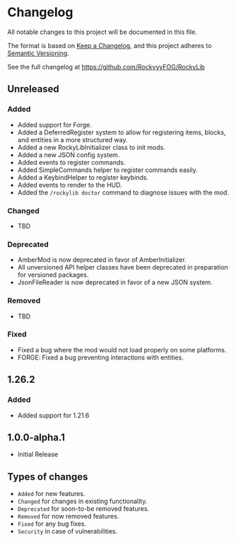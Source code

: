 # Changelog

All notable changes to this project will be documented in this file.

The format is based on [Keep a Changelog](https://keepachangelog.com/en/1.1.0/),
and this project adheres to [Semantic Versioning](https://semver.org/spec/v2.0.0.html).

See the full changelog at https://github.com/RockyyyFOG/RockyLib

## Unreleased

### Added

- Added support for Forge.
- Added a DeferredRegister system to allow for registering items, blocks, and entities in a more structured way.
- Added a new RockyLibInitializer class to init mods.
- Added a new JSON config system.
- Added events to register commands.
- Added SimpleCommands helper to register commands easily.
- Added a KeybindHelper to register keybinds.
- Added events to render to the HUD.
- Added the `/rockylib doctor` command to diagnose issues with the mod.

### Changed

- TBD

### Deprecated

- AmberMod is now deprecated in favor of AmberInitializer.
- All unversioned API helper classes have been deprecated in preparation for versioned packages.
- JsonFileReader is now deprecated in favor of a new JSON system.

### Removed

- TBD

### Fixed

- Fixed a bug where the mod would not load properly on some platforms.
- FORGE: Fixed a bug preventing interactions with entities.

## 1.26.2

### Added

- Added support for 1.21.6

## 1.0.0-alpha.1

- Initial Release

## Types of changes

- `Added` for new features.
- `Changed` for changes in existing functionality.
- `Deprecated` for soon-to-be removed features.
- `Removed` for now removed features.
- `Fixed` for any bug fixes.
- `Security` in case of vulnerabilities.